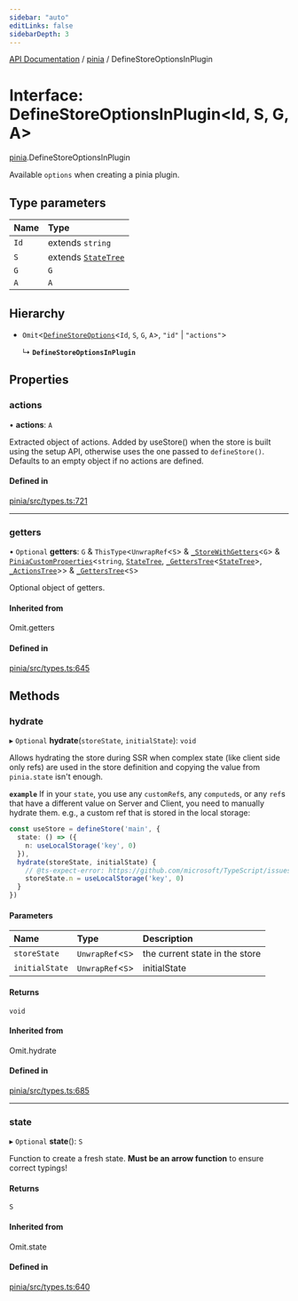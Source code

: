 ```yaml
---
sidebar: "auto"
editLinks: false
sidebarDepth: 3
---
```


[API Documentation](../index.md) / [pinia](../modules/pinia.md) / DefineStoreOptionsInPlugin

# Interface: DefineStoreOptionsInPlugin<Id, S, G, A\>

[pinia](../modules/pinia.md).DefineStoreOptionsInPlugin

Available `options` when creating a pinia plugin.

## Type parameters

| Name | Type |
| :------ | :------ |
| `Id` | extends `string` |
| `S` | extends [`StateTree`](../modules/pinia.md#statetree) |
| `G` | `G` |
| `A` | `A` |

## Hierarchy

- `Omit`<[`DefineStoreOptions`](pinia.DefineStoreOptions.md)<`Id`, `S`, `G`, `A`\>, ``"id"`` \| ``"actions"``\>

  ↳ **`DefineStoreOptionsInPlugin`**

## Properties

### actions

• **actions**: `A`

Extracted object of actions. Added by useStore() when the store is built
using the setup API, otherwise uses the one passed to `defineStore()`.
Defaults to an empty object if no actions are defined.

#### Defined in

[pinia/src/types.ts:721](https://github.com/vuejs/pinia/blob/d96dca2/packages/pinia/src/types.ts#L721)

___

### getters

• `Optional` **getters**: `G` & `ThisType`<`UnwrapRef`<`S`\> & [`_StoreWithGetters`](../modules/pinia.md#_storewithgetters)<`G`\> & [`PiniaCustomProperties`](pinia.PiniaCustomProperties.md)<`string`, [`StateTree`](../modules/pinia.md#statetree), [`_GettersTree`](../modules/pinia.md#_getterstree)<[`StateTree`](../modules/pinia.md#statetree)\>, [`_ActionsTree`](../modules/pinia.md#_actionstree)\>\> & [`_GettersTree`](../modules/pinia.md#_getterstree)<`S`\>

Optional object of getters.

#### Inherited from

Omit.getters

#### Defined in

[pinia/src/types.ts:645](https://github.com/vuejs/pinia/blob/d96dca2/packages/pinia/src/types.ts#L645)

## Methods

### hydrate

▸ `Optional` **hydrate**(`storeState`, `initialState`): `void`

Allows hydrating the store during SSR when complex state (like client side only refs) are used in the store
definition and copying the value from `pinia.state` isn't enough.

**`example`**
If in your `state`, you use any `customRef`s, any `computed`s, or any `ref`s that have a different value on
Server and Client, you need to manually hydrate them. e.g., a custom ref that is stored in the local
storage:

```ts
const useStore = defineStore('main', {
  state: () => ({
    n: useLocalStorage('key', 0)
  }),
  hydrate(storeState, initialState) {
    // @ts-expect-error: https://github.com/microsoft/TypeScript/issues/43826
    storeState.n = useLocalStorage('key', 0)
  }
})
```

#### Parameters

| Name | Type | Description |
| :------ | :------ | :------ |
| `storeState` | `UnwrapRef`<`S`\> | the current state in the store |
| `initialState` | `UnwrapRef`<`S`\> | initialState |

#### Returns

`void`

#### Inherited from

Omit.hydrate

#### Defined in

[pinia/src/types.ts:685](https://github.com/vuejs/pinia/blob/d96dca2/packages/pinia/src/types.ts#L685)

___

### state

▸ `Optional` **state**(): `S`

Function to create a fresh state. **Must be an arrow function** to ensure
correct typings!

#### Returns

`S`

#### Inherited from

Omit.state

#### Defined in

[pinia/src/types.ts:640](https://github.com/vuejs/pinia/blob/d96dca2/packages/pinia/src/types.ts#L640)
